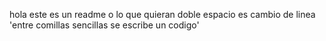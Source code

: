 hola este es un readme o lo que quieran
doble espacio es cambio de linea
'entre comillas sencillas se escribe un codigo'
